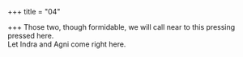+++
title = "04"

+++
Those two, though formidable, we will call near to this pressing  
pressed here.  
Let Indra and Agni come right here.  